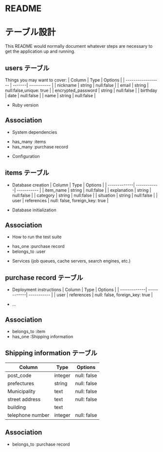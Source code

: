 # README
# テーブル設計

This README would normally document whatever steps are necessary to get the
application up and running.
## users テーブル

Things you may want to cover:
| Column             | Type   | Options     |
| ------------------ | -------| ----------- |
| nickname           | string | null:false  |
| email              | string | null:false,unique: true |
| encrypted_password | string | null:false  |
| birthday           | date   | null:false  |
| name               | string | null:false  |

* Ruby version
## Association

* System dependencies
- has_many :items
- has_many :purchase record

* Configuration
## items テーブル

* Database creation
| Column       | Type        | Options     |
| -------------| ------------| ----------- |
| item_name    | string      | null:false  |
| explanation  | string      | null:false  |
| category     | string      | null:false  |
| situation    | string      | null:false  |
| user         | references  | null: false, foreign_key: true |

* Database initialization
## Association

* How to run the test suite
- has_one :purchase record
- belongs_to :user

* Services (job queues, cache servers, search engines, etc.)
## purchase record テーブル

* Deployment instructions
| Column       | Type        | Options     |
| -------------| ------------| ----------- |
| user         | references  | null: false, foreign_key: true |

* ...
## Association

- belongs_to :item
- has_one :Shipping information

## Shipping information テーブル

| Column           | Type     | Options     |
| -----------------| ---------| ----------- |
| post_code        | integer  | null: false |
| prefectures      | string   | null: false |
| Municipality     | text     | null: false |
| street address   | text     | null: false |
| building         | text     |
| telephone number | integer  | null: false |

## Association

- belongs_to :purchase record
